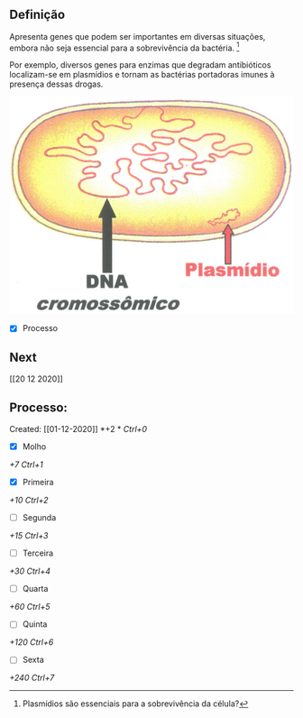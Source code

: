 ## Definição

Apresenta genes que podem ser importantes em diversas situações, embora não seja essencial para a sobrevivência da bactéria. [^1]

[^1]: Plasmídios são essenciais para a sobrevivência da célula?


Por exemplo, diversos genes para enzimas que degradam antibióticos localizam-se em plasmídios e tornam as bactérias portadoras imunes à presença dessas drogas.

![](Imagens/Pasted%20image%2020201006094431.png)

- [x] Processo 

## Next
[[20 12 2020]]
## Processo:
Created: [[01-12-2020]]
*+2 *  *Ctrl+0*
- [x] Molho  

*+7*  *Ctrl+1*

- [x] Primeira 

*+10*  *Ctrl+2*

- [ ] Segunda

*+15*  *Ctrl+3*

- [ ] Terceira 

*+30*  *Ctrl+4*

- [ ] Quarta 

*+60*  *Ctrl+5*

- [ ] Quinta 

*+120*  *Ctrl+6*

- [ ] Sexta 

*+240*  *Ctrl+7*
